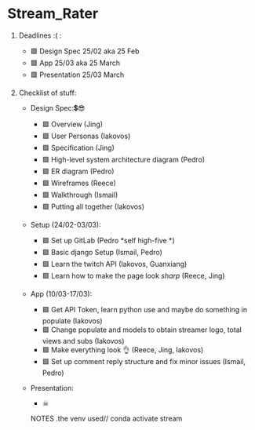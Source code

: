 # Stream_Rater


1. Deadlines :(  :
    - 🟩 Design Spec 25/02 aka 25 Feb
    - 🟩 App 25/03 aka 25 March
    - 🟩 Presentation 25/03 March


2. Checklist of stuff:

    - Design Spec:💲😎
        - 🟩 Overview (Jing)
        - 🟩 User Personas (Iakovos)
        - 🟩 Specification (Jing)
        - 🟩 High-level system architecture diagram (Pedro)
        - 🟩 ER diagram (Pedro)
        - 🟩 Wireframes (Reece)
        - 🟩 Walkthrough (Ismail)
        - 🟩 Putting all together (Iakovos)

    - Setup (24/02-03/03):
        - 🟩 Set up GitLab (Pedro *self high-five *)
        - 🟩 Basic django Setup (Ismail, Pedro)
        - 🟩 Learn the twitch API (Iakovos, Guanxiang)
        - 🟩 Learn how to make the page look _sharp_ (Reece, Jing)

    - App (10/03-17/03):
        - 🟩 Get API Token, learn python use and maybe do something in populate (Iakovos)
        - 🟩 Change populate and models to obtain streamer logo, total views and subs (Iakovos)
        - 🟩 Make everything look 👌 (Reece, Jing, Iakovos)
        - 🟩 Set up comment reply structure and fix minor issues (Ismail, Pedro)

    - Presentation:
        - ☠
        
        NOTES
        .the venv used// conda activate stream
        



